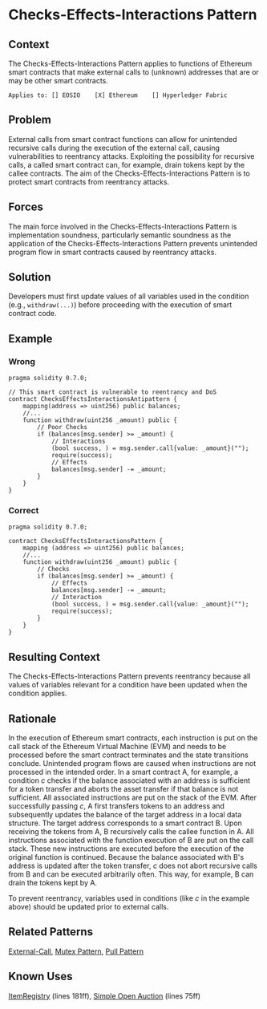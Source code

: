 # Checks-Effects-Interactions Pattern

## Context
The Checks-Effects-Interactions Pattern applies to functions of Ethereum smart contracts that make external calls to (unknown) addresses that are or may be other smart contracts.

``Applies to: [] EOSIO    [X] Ethereum    [] Hyperledger Fabric``

## Problem
External calls from smart contract functions can allow for unintended recursive calls during the execution of the external call, causing vulnerabilities to reentrancy attacks. Exploiting the possibility for recursive calls, a called smart contract can, for example, drain tokens kept by the callee contracts. The aim of the Checks-Effects-Interactions Pattern is to protect smart contracts from reentrancy attacks.

## Forces
The main force involved in the Checks-Effects-Interactions Pattern is implementation soundness, particularly semantic soundness as the application of the Checks-Effects-Interactions Pattern prevents unintended program flow in smart contracts caused by reentrancy attacks.

## Solution
Developers must first update values of all variables used in the condition (e.g., `withdraw(...)`) before proceeding with the execution of smart contract code.
## Example
### Wrong
```Solidity 
pragma solidity 0.7.0;

// This smart contract is vulnerable to reentrancy and DoS
contract ChecksEffectsInteractionsAntipattern {
    mapping(address => uint256) public balances;
    //...
    function withdraw(uint256 _amount) public {
        // Poor Checks
        if (balances[msg.sender] >= _amount) {
            // Interactions
            (bool success, ) = msg.sender.call{value: _amount}("");
            require(success);
            // Effects
            balances[msg.sender] -= _amount;
        }
    }
}
```
### Correct
```Solidity 
pragma solidity 0.7.0;

contract ChecksEffectsInteractionsPattern {
    mapping (address => uint256) public balances;
    //...
    function withdraw(uint256 _amount) public {
        // Checks
        if (balances[msg.sender] >= _amount) {
            // Effects
            balances[msg.sender] -= _amount;
            // Interaction
            (bool success, ) = msg.sender.call{value: _amount}("");
            require(success);
        }
    }
}

```
## Resulting Context
The Checks-Effects-Interactions Pattern prevents reentrancy because all values of variables relevant for a condition have been updated when the condition applies.

## Rationale
In the execution of Ethereum smart contracts, each instruction is put on the call stack of the Ethereum Virtual Machine (EVM) and needs to be processed before the smart contract terminates and the state transitions conclude. Unintended program flows are caused when instructions are not processed in the intended order. In a smart contract A, for example, a condition *c* checks if the balance associated with an address is sufficient for a token transfer and aborts the asset transfer if that balance is not sufficient. All associated instructions are put on the stack of the EVM. After successfully passing *c*, A first transfers tokens to an address and subsequently updates the balance of the target address in a local data structure. The target address corresponds to a smart contract B. Upon receiving the tokens from A, B recursively calls the callee function in A. All instructions associated with the function execution of B are put on the call stack. These new instructions are executed before the execution of the original function is continued. Because the balance associated with B's address is updated after the token transfer, *c* does not abort recursive calls from B and can be executed arbitrarily often. This way, for example, B can drain the tokens kept by A.

To prevent reentrancy, variables used in conditions (like *c* in the example above) should be updated prior to external calls.

## Related Patterns
[External-Call](../../Idioms/External-Call%20Pattern/README.md), [Mutex Pattern](../../Design%20Patterns/Mutex%20Pattern/README.md), [Pull Pattern](../../Design%20Patterns/Pull%20Pattern/README.md)
## Known Uses
[ItemRegistry](https://etherscan.io/address/0x17df117bb806a622d841bd5166a23b5d8746232f/#code) (lines 181ff), [Simple Open Auction](https://github.com/vyperlang/vyper/blob/v0.2.11/examples/auctions/simple_open_auction.vy) (lines 75ff)
